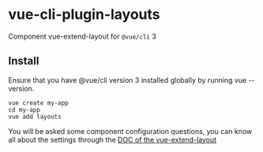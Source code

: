 # vue-cli-plugin-layouts

Component vue-extend-layout for `@vue/cli` 3

## Install
Ensure that you have @vue/cli version 3 installed globally by running vue --version.

```shell
vue create my-app
cd my-app
vue add layouts
```

You will be asked some component configuration questions, you can know all about the settings through the [DOC of the vue-extend-layout](https://github.com/ktquez/vue-extend-layout)